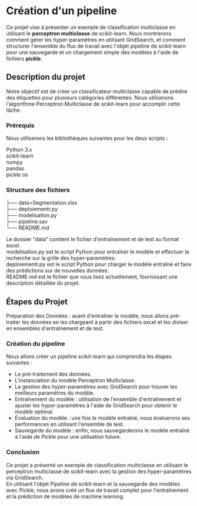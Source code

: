 # Création d'un pipeline

Ce projet vise à présenter un exemple de classification multiclasse en utilisant le **perceptron multiclasse** de scikit-learn. Nous montrerons comment gérer les hyper-paramètres en utilisant GridSearch, et comment structurer l'ensemble du flux de travail avec l'objet pipeline de scikit-learn pour une sauvegarde et un chargement simple des modèles à l'aide de fichiers **pickle**.

## Description du projet
Notre objectif est de créer un classificateur multiclasse capable de prédire des étiquettes pour plusieurs catégories différentes. Nous utiliserons l'algorithme Perceptron Multiclasse de scikit-learn pour accomplir cette tâche.

### Prérequis
Nous utiliserons les bibliothèques suivantes pour les deux scripts :

Python 3.x      
scikit-learn    
numpy     
pandas      
pickle
os

### Structure des fichiers

├── data=Segmentation.xlsx     
├── deploiementr.py     
├── modelisation.py      
├── pipeline.sav     
└── README.md       

Le dossier "data" contient le fichier d'entraînement et de test au format excel.  
modelisation.py est le script Python pour entraîner le modèle et effectuer la recherche sur la grille des hyper-paramètres.       
deploiementr.py est le script Python pour charger le modèle entraîné et faire des prédictions sur de nouvelles données.       
README.md est le fichier que vous lisez actuellement, fournissant une description détaillée du projet.     

## Étapes du Projet
Préparation des Données : avant d'entraîner le modèle, nous allons pré-traiter les données en les chargeant à partir des fichiers excel et les diviser en ensembles d'entraînement et de test.

### Création du pipeline
Nous allons créer un pipeline scikit-learn qui comprendra les étapes suivantes :
- Le pré-traitement des données.
- L'instanciation du modèle Perceptron Multiclasse.
- La gestion des hyper-paramètres avec GridSearch pour trouver les meilleurs paramètres du modèle.
- Entraînement du modèle : utilisation de l'ensemble d'entraînement et ajuster les hyper-paramètres à l'aide de GridSearch pour obtenir le modèle optimal.
- Évaluation du modèle : une fois le modèle entraîné, nous évaluerons ses performances en utilisant l'ensemble de test.
- Sauvegarde du modèle : enfin, nous sauvegarderons le modèle entraîné à l'aide de Pickle pour une utilisation future.


### Conclusion
Ce projet a présenté un exemple de classification multiclasse en utilisant le perceptron multiclasse de scikit-learn avec la gestion des hyper-paramètres via GridSearch.          
En utilisant l'objet Pipeline de scikit-learn et la sauvegarde des modèles avec Pickle, nous avons créé un flux de travail complet pour l'entraînement et la prédiction de modèles de machine learning.






